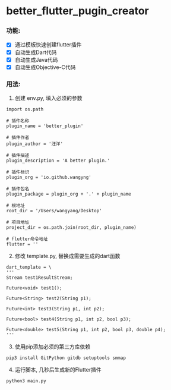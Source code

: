 # better_flutter_pugin_creator

### 功能: 
- [x] 通过模板快速创建flutter插件
- [x] 自动生成Dart代码
- [x] 自动生成Java代码
- [x] 自动生成Objective-C代码

### 用法: 
 1. 创建 env.py, 填入必须的参数
```python3
import os.path

# 插件名称
plugin_name = 'better_plugin'

# 插件作者
plugin_author = '汪洋'

# 插件描述
plugin_description = 'A better plugin.'

# 插件标识
plugin_org = 'io.github.wangyng'

# 插件包名
plugin_package = plugin_org + '.' + plugin_name

# 根地址
root_dir = '/Users/wangyang/Desktop'

# 项目地址
project_dir = os.path.join(root_dir, plugin_name)

# flutter命令地址
flutter = ''
```

 2. 修改 template.py, 替换成需要生成的dart函数
```python3
dart_template = \
'''
Stream test1ResultStream;

Future<void> test1();

Future<String> test2(String p1);

Future<int> test3(String p1, int p2);

Future<bool> test4(String p1, int p2, bool p3);

Future<double> test5(String p1, int p2, bool p3, double p4);
'''

```

 3. 使用pip添加必须的第三方库依赖
```terminal
pip3 install GitPython gitdb setuptools smmap
```
    
 4. 运行脚本, 几秒后生成新的Flutter插件
```terminal
python3 main.py
```